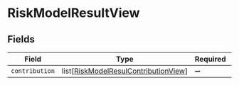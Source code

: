 # RiskModelResultView


## Fields

| Field                                                                                         | Type                                                                                          | Required                                                                                      | Description                                                                                   |
| --------------------------------------------------------------------------------------------- | --------------------------------------------------------------------------------------------- | --------------------------------------------------------------------------------------------- | --------------------------------------------------------------------------------------------- |
| `contribution`                                                                                | list[[RiskModelResulContributionView](../../models/shared/riskmodelresulcontributionview.md)] | :heavy_minus_sign:                                                                            | N/A                                                                                           |